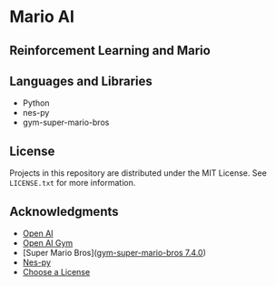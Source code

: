 # Mario AI
## Reinforcement Learning and Mario
## Languages and Libraries

* Python
* nes-py
* gym-super-mario-bros

<!-- LICENSE -->
## License

Projects in this repository are distributed under the MIT License. See `LICENSE.txt` for more information.

<!-- ACKNOWLEDGMENTS -->
## Acknowledgments
* [Open AI](https://openai.com/)
* [Open AI Gym](https://github.com/openai/gym)
* [Super Mario Bros]([gym-super-mario-bros 7.4.0](https://pypi.org/project/gym-super-mario-bros/))
* [Nes-py]([https://github.com/openai/gym](https://pypi.org/project/nes-py/))
* [Choose a License](https://choosealicense.com)
